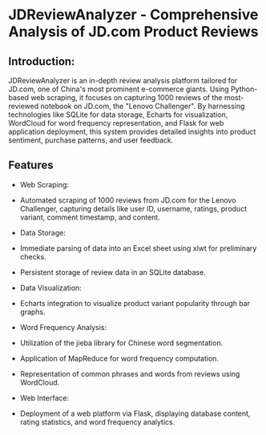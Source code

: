 # JDReviewAnalyzer - Comprehensive Analysis of JD.com Product Reviews

## Introduction:
JDReviewAnalyzer is an in-depth review analysis platform tailored for JD.com, one of China's most prominent e-commerce giants. Using Python-based web scraping, it focuses on capturing 1000 reviews of the most-reviewed notebook on JD.com, the "Lenovo Challenger". By harnessing technologies like SQLite for data storage, Echarts for visualization, WordCloud for word frequency representation, and Flask for web application deployment, this system provides detailed insights into product sentiment, purchase patterns, and user feedback.

## Features
- Web Scraping:
 - Automated scraping of 1000 reviews from JD.com for the Lenovo Challenger, capturing details like user ID, username, ratings, product variant, comment timestamp, and content.

- Data Storage:
 - Immediate parsing of data into an Excel sheet using xlwt for preliminary checks.
 - Persistent storage of review data in an SQLite database.
   
- Data Visualization:
 - Echarts integration to visualize product variant popularity through bar graphs.

- Word Frequency Analysis: 
 - Utilization of the jieba library for Chinese word segmentation.
 - Application of MapReduce for word frequency computation.
 - Representation of common phrases and words from reviews using WordCloud.
   
- Web Interface:
 - Deployment of a web platform via Flask, displaying database content, rating statistics, and word frequency analytics.
